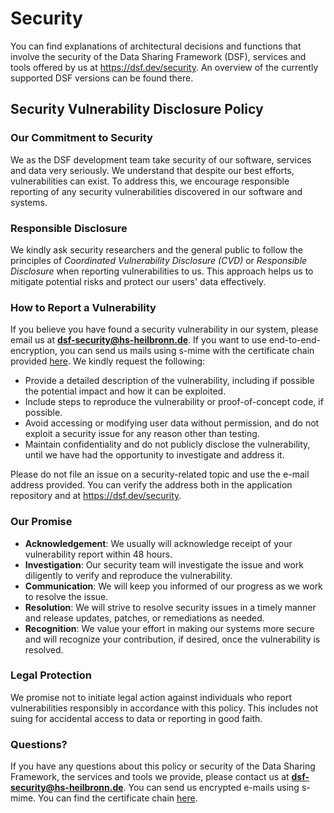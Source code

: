 # Security

You can find explanations of architectural decisions and functions that involve the security of the Data Sharing Framework (DSF), services and tools offered by us at https://dsf.dev/security. An overview of the currently supported DSF versions can be found there.

## Security Vulnerability Disclosure Policy

### Our Commitment to Security

We as the DSF development team take security of our software, services and data very seriously. We understand that despite our best efforts, vulnerabilities can exist. To address this, we encourage responsible reporting of any security vulnerabilities discovered in our software and systems.

### Responsible Disclosure

We kindly ask security researchers and the general public to follow the principles of *Coordinated Vulnerability Disclosure (CVD)* or *Responsible Disclosure* when reporting vulnerabilities to us. This approach helps us to mitigate potential risks and protect our users' data effectively.

### How to Report a Vulnerability

If you believe you have found a security vulnerability in our system, please email us at **[dsf-security@hs-heilbronn.de](mailto:dsf-security@hs-heilbronn.de)**. If you want to use end-to-end-encryption, you can send us mails using s-mime with the certificate chain provided [here](https://github.com/datasharingframework/dsf/blob/main/SECURITY_CERTIFICATE.pem). We kindly request the following:

* Provide a detailed description of the vulnerability, including if possible the potential impact and how it can be exploited.
* Include steps to reproduce the vulnerability or proof-of-concept code, if possible.
* Avoid accessing or modifying user data without permission, and do not exploit a security issue for any reason other than testing.
* Maintain confidentiality and do not publicly disclose the vulnerability, until we have had the opportunity to investigate and address it.

Please do not file an issue on a security-related topic and use the e-mail address provided. You can verify the address both in the application repository and at https://dsf.dev/security.

### Our Promise

* **Acknowledgement**: We usually will acknowledge receipt of your vulnerability report within 48 hours.
* **Investigation**: Our security team will investigate the issue and work diligently to verify and reproduce the vulnerability.
* **Communication**: We will keep you informed of our progress as we work to resolve the issue.
* **Resolution**: We will strive to resolve security issues in a timely manner and release updates, patches, or remediations as needed.
* **Recognition**: We value your effort in making our systems more secure and will recognize your contribution, if desired, once the vulnerability is resolved.

### Legal Protection

We promise not to initiate legal action against individuals who report vulnerabilities responsibly in accordance with this policy. This includes not suing for accidental access to data or reporting in good faith.

### Questions?

If you have any questions about this policy or security of the Data Sharing Framework, the services and tools we provide, please contact us at **[dsf-security@hs-heilbronn.de](mailto:dsf-security@hs-heilbronn.de)**. You can send us encrypted e-mails using s-mime. You can find the certificate chain [here](https://github.com/datasharingframework/dsf/blob/main/SECURITY_CERTIFICATE.pem).

